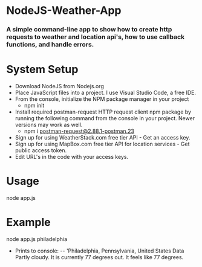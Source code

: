 # NodeJS-Weather-App
###  A simple command-line app to show how to create http requests to weather and location api's, how to use callback functions, and handle errors.
# System Setup
-  Download NodeJS from Nodejs.org
-  Place JavaScript files into a project. I use Visual Studio Code, a free IDE. 
-  From the console, initialize the NPM package manager in your project
    - npm init
- Install required postman-request HTTP request client npm package by running the following command from the console in your project. Newer versions may work as well. 
  - npm i postman-request@2.88.1-postman.23
- Sign up for using WeatherStack.com free tier API - Get an access key. 
- Sign up for using MapBox.com free tier API for location services - Get public access token. 
- Edit URL's in the code with your access keys.
# Usage
node app.js <city>
  
# Example
node app.js philadelphia
- Prints to console:
-- 'Philadelphia, Pennsylvania, United States
Data Partly cloudy. It is currently 77 degrees out. It feels like 77 degrees.
```
